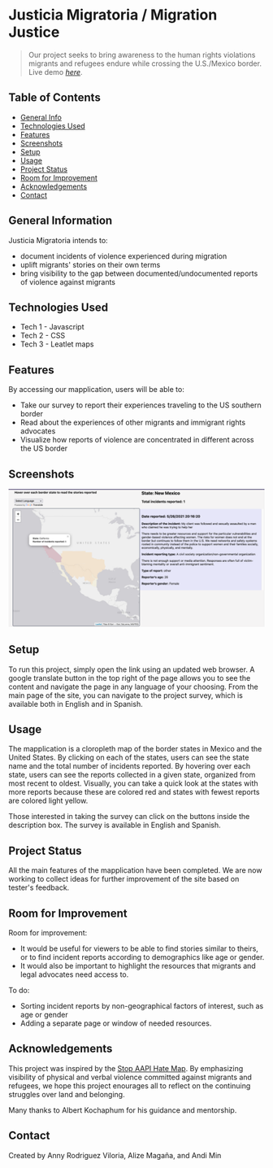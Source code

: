 # Justicia Migratoria / Migration Justice
> Our project seeks to bring awareness to the human rights violations migrants and refugees endure while crossing the U.S./Mexico border.
> Live demo [_here_](https://annyrviloria.github.io/21S-ASIAAM-191A-GroupProject/index.html). <!-- If you have the project hosted somewhere, include the link here. -->

## Table of Contents
* [General Info](#general-information)
* [Technologies Used](#technologies-used)
* [Features](#features)
* [Screenshots](#screenshots)
* [Setup](#setup)
* [Usage](#usage)
* [Project Status](#project-status)
* [Room for Improvement](#room-for-improvement)
* [Acknowledgements](#acknowledgements)
* [Contact](#contact)
<!-- * [License](#license) -->


## General Information
Justicia Migratoria intends to:
- document incidents of violence experienced during migration
- uplift migrants' stories on their own terms
- bring visibility to the gap between documented/undocumented reports of violence against migrants
<!-- You don't have to answer all the questions - just the ones relevant to your project. -->


## Technologies Used
- Tech 1 - Javascript
- Tech 2 - CSS
- Tech 3 - Leatlet maps


## Features
By accessing our mapplication, users will be able to:
- Take our survey to report their experiences traveling to the US southern border
- Read about the experiences of other migrants and immigrant rights advocates
- Visualize how reports of violence are concentrated in different across the US border

## Screenshots
![Example screenshot](./screenshots/map_stories.png)
<!-- If you have screenshots you'd like to share, include them here. -->


## Setup
To run this project, simply open the link using an updated web browser. A google translate button in the top right of the page allows you to see the content and navigate the page in any language of your choosing. From the main page of the site, you can navigate to the project survey, which is available both in English and in Spanish.


## Usage
The mapplication is a cloropleth map of the border states in Mexico and the United States. By clicking on each of the states, users can see the state name and the total number of incidents reported. By hovering over each state, users can see the reports collected in a given state, organized from most recent to oldest. Visually, you can take a quick look at the states with more reports because these are colored red and states with fewest reports are colored light yellow.

Those interested in taking the survey can click on the buttons inside the description box. The survey is available in English and Spanish.

## Project Status
All the main features of the mapplication have been completed. We are now working to collect ideas for further improvement of the site based on tester's feedback.


## Room for Improvement

Room for improvement:
- It would be useful for viewers to be able to find stories similar to theirs, or to find incident reports according to demographics like age or gender.
- It would also be important to highlight the resources that migrants and legal advocates need access to.

To do:
- Sorting incident reports by non-geographical factors of interest, such as age or gender
- Adding a separate page or window of needed resources.


## Acknowledgements
This project was inspired by the [Stop AAPI Hate Map](http://www.hatecrimemap.com/covid). By emphasizing visibility of physical and verbal violence committed against migrants and refugees, we hope this project enourages all to reflect on the continuing struggles over land and belonging.

Many thanks to Albert Kochaphum for his guidance and mentorship.


## Contact
Created by Anny Rodriguez Viloria, Alize Magaña, and Andi Min


<!-- Optional -->
<!-- ## License -->
<!-- This project is open source and available under the [... License](). -->

<!-- You don't have to include all sections - just the one's relevant to your project -->
